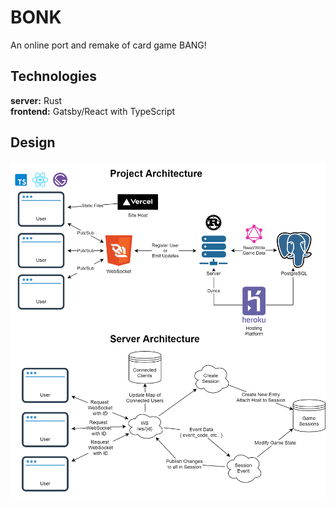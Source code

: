 # BONK
An online port and remake of card game BANG! 

## Technologies
__server:__ Rust  
__frontend:__ Gatsby/React with TypeScript
## Design
![Architecture](/design/architecture.png)
